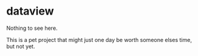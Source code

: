 # dataview

Nothing to see here.

This is a pet project that might just one day be worth someone elses time, but not yet.
